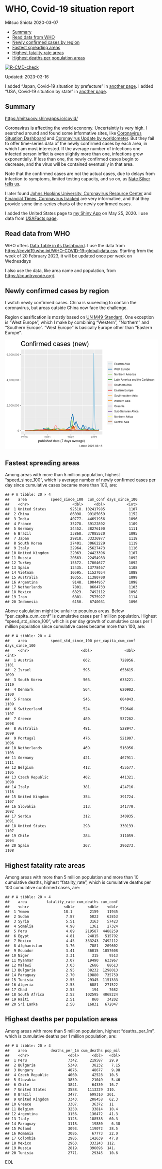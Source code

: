 WHO, Covid-19 situation report
================
Mitsuo Shiota
2020-03-07

- <a href="#summary" id="toc-summary">Summary</a>
- <a href="#read-data-from-who" id="toc-read-data-from-who">Read data from
  WHO</a>
- <a href="#newly-confirmed-cases-by-region"
  id="toc-newly-confirmed-cases-by-region">Newly confirmed cases by
  region</a>
- <a href="#fastest-spreading-areas"
  id="toc-fastest-spreading-areas">Fastest spreading areas</a>
- <a href="#highest-fatality-rate-areas"
  id="toc-highest-fatality-rate-areas">Highest fatality rate areas</a>
- <a href="#highest-deaths-per-population-areas"
  id="toc-highest-deaths-per-population-areas">Highest deaths per
  population areas</a>

<!-- badges: start -->

[![R-CMD-check](https://github.com/mitsuoxv/covid/actions/workflows/R-CMD-check.yaml/badge.svg)](https://github.com/mitsuoxv/covid/actions/workflows/R-CMD-check.yaml)
<!-- badges: end -->

Updated: 2023-03-16

I added “Japan, Covid-19 situation by prefecture” in [another
page](Japan.md). I added “USA, Covid-19 situation by state” in [another
page](USA.md).

## Summary

<https://mitsuoxv.shinyapps.io/covid/>

Coronavirus is affecting the world economy. Uncertaintiy is very high. I
searched around and found some informative sites, like [Coronavirus
Situation
Dashboard](https://who.maps.arcgis.com/apps/opsdashboard/index.html#/c88e37cfc43b4ed3baf977d77e4a0667)
and [Coronavirus Update by
worldometer](https://www.worldometers.info/coronavirus/). But they fail
to offer time-series data of the newly confirmed cases by each area, in
which I am most interested. If the average number of infections one
infected person inflict is even slightly more than one, infections grow
exponentially. If less than one, the newly confirmed cases begin to
decrease, and the virus will be contained eventually in that area.

Note that the confirmed cases are not the actual cases, due to delays
from infection to symptoms, limited testing capacity, and so on, as
[Nate Silver tells
us](https://fivethirtyeight.com/features/coronavirus-case-counts-are-meaningless/).

I later found [Johns Hopkins University, Coronavirus Resource
Center](https://coronavirus.jhu.edu/) and [Financial Times, Coronavirus
tracked](https://www.ft.com/content/a26fbf7e-48f8-11ea-aeb3-955839e06441)
are very informative, and that they provide some time-series charts of
the newly confirmed cases.

I added the United States page to [my Shiny
App](https://mitsuoxv.shinyapps.io/covid/) on May 25, 2020. I use data
from [USAFacts
page](https://usafacts.org/visualizations/coronavirus-covid-19-spread-map/).

## Read data from WHO

WHO offers [Data Table in its Dashboard](https://covid19.who.int/table).
I use the data from
<https://covid19.who.int/WHO-COVID-19-global-data.csv>. Starting from
the week of 20 February 2023, it will be updated once per week on
Wednesdays

I also use the data, like area name and population, from
<https://countrycode.org/>.

## Newly confirmed cases by region

I watch newly confirmed cases. China is suceeding to contain the
coronavirus, but areas outside China now face the challenge.

Region classification is mostly based on [UN M49
Standard](https://unstats.un.org/unsd/methodology/m49/). One exception
is “West Europe”, which I make by combining “Western”, “Northern” and
“Southern Europe”. “West Europe” is basically Europe other than “Eastern
Europe”.

![](README_files/figure-gfm/chart-1.png)<!-- -->

## Fastest spreading areas

Among areas with more than 5 million population, highest
“speed_since_100”, which is average number of newly confirmed cases per
day since cumulative cases became more than 100, are:

    ## # A tibble: 20 × 4
    ##    area           speed_since_100  cum_conf days_since_100
    ##    <chr>                    <dbl>     <dbl>          <int>
    ##  1 United States           92518. 102417985           1107
    ##  2 China                   86098.  99185059           1152
    ##  3 India                   40777.  44691956           1096
    ##  4 France                  35278.  39122892           1109
    ##  5 Germany                 34452.  38276190           1111
    ##  6 Brazil                  33868.  37085520           1095
    ##  7 Japan                   29818.  33336977           1118
    ##  8 South Korea             27401.  30662229           1119
    ##  9 Italy                   22964.  25627473           1116
    ## 10 United Kingdom          22063.  24423396           1107
    ## 11 Russia                  20563.  22454933           1092
    ## 12 Turkey                  15572.  17004677           1092
    ## 13 Spain                   12435.  13778467           1108
    ## 14 Vietnam                 10595.  11527054           1088
    ## 15 Australia               10355.  11380700           1099
    ## 16 Argentina                9148.  10044957           1098
    ## 17 Netherlands              7801.   8604733           1103
    ## 18 Mexico                   6823.   7492112           1098
    ## 19 Iran                     6801.   7575927           1114
    ## 20 Indonesia                6150.   6740031           1096

Above calculation might be unfair to populous areas. Below
“per_capita_cum_conf” is cumulative cases per 1 million population.
Highest “speed_std_since_100”, which is per day growth of cumulative
cases per 1 million population since cumulative cases became more than
100, are:

    ## # A tibble: 20 × 4
    ##    area           speed_std_since_100 per_capita_cum_conf days_since_100
    ##    <chr>                        <dbl>               <dbl>          <int>
    ##  1 Austria                       662.             728956.           1101
    ##  2 Israel                        595.             653615.           1099
    ##  3 South Korea                   566.             633221.           1119
    ##  4 Denmark                       564.             620902.           1100
    ##  5 France                        545.             604043.           1109
    ##  6 Switzerland                   524.             579646.           1107
    ##  7 Greece                        489.             537282.           1098
    ##  8 Australia                     481.             528947.           1099
    ##  9 Portugal                      476.             521907.           1096
    ## 10 Netherlands                   469.             516956.           1103
    ## 11 Germany                       421.             467911.           1111
    ## 12 Belgium                       412.             455577.           1105
    ## 13 Czech Republic                402.             441321.           1098
    ## 14 Italy                         381.             424716.           1116
    ## 15 United Kingdom                354.             391724.           1107
    ## 16 Slovakia                      313.             341770.           1092
    ## 17 Serbia                        312.             340935.           1091
    ## 18 United States                 298.             330133.           1107
    ## 19 Chile                         284.             311059.           1094
    ## 20 Spain                         267.             296273.           1108

## Highest fatality rate areas

Among areas with more than 5 million population and more than 10
cumulative deaths, highest “fatality_rate”, which is cumulative deaths
per 100 cumulative confirmed cases, are:

    ## # A tibble: 20 × 4
    ##    area         fatality_rate cum_deaths cum_conf
    ##    <chr>                <dbl>      <dbl>    <dbl>
    ##  1 Yemen                18.1        2159    11945
    ##  2 Sudan                 7.87       5023    63853
    ##  3 Syria                 5.51       3163    57423
    ##  4 Somalia               4.98       1361    27324
    ##  5 Peru                  4.89     219587  4488259
    ##  6 Egypt                 4.81      24815   515792
    ##  7 Mexico                4.45     333243  7492112
    ##  8 Afghanistan           3.76       7881   209602
    ##  9 Ecuador               3.41      36015  1057608
    ## 10 Niger                 3.31        315     9513
    ## 11 Myanmar               3.07      19490   633967
    ## 12 Malawi                3.03       2686    88613
    ## 13 Bulgaria              2.95      38232  1298013
    ## 14 Paraguay              2.70      19880   735759
    ## 15 Tunisia               2.55      29345  1151333
    ## 16 Algeria               2.53       6881   271522
    ## 17 Chad                  2.53        194     7682
    ## 18 South Africa          2.52     102595  4068224
    ## 19 Haiti                 2.51        860    34202
    ## 20 Sri Lanka             2.50      16831   672047

## Highest deaths per population areas

Among areas with more than 5 million population, highest
“deaths_per_1m”, which is cumulative deaths per 1 million population,
are:

    ## # A tibble: 20 × 4
    ##    area           deaths_per_1m cum_deaths pop_mil
    ##    <chr>                  <dbl>      <dbl>   <dbl>
    ##  1 Peru                   7342.     219587   29.9 
    ##  2 Bulgaria               5348.      38232    7.15
    ##  3 Hungary                4876.      48677    9.98
    ##  4 Czech Republic         4060.      42528   10.5 
    ##  5 Slovakia               3859.      21049    5.46
    ##  6 Chile                  3841.      64330   16.7 
    ##  7 United States          3588.    1113229  310.  
    ##  8 Brazil                 3477.     699310  201.  
    ##  9 United Kingdom         3343.     208458   62.3 
    ## 10 Greece                 3307.      36372   11   
    ## 11 Belgium                3250.      33814   10.4 
    ## 12 Argentina              3156.     130472   41.3 
    ## 13 Italy                  3125.     188538   60.3 
    ## 14 Paraguay               3118.      19880    6.38
    ## 15 Poland                 3093.     119072   38.5 
    ## 16 Romania                3086.      67773   22.0 
    ## 17 Colombia               2985.     142639   47.8 
    ## 18 Mexico                 2963.     333243  112.  
    ## 19 Russia                 2819.     396696  141.  
    ## 20 Tunisia                2771.      29345   10.6

EOL
